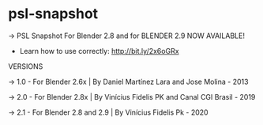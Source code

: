 # psl-snapshot
-> PSL Snapshot For Blender 2.8 and for BLENDER 2.9 NOW AVAILABLE!

* Learn how to use correctly: http://bit.ly/2x6oGRx

VERSIONS

-> 1.0 - For Blender 2.6x |  By Daniel Martínez Lara and Jose Molina - 2013

-> 2.0 - For Blender 2.8x |  By Vinícius Fidelis PK and Canal CGI Brasil - 2019

-> 2.1 - For Blender 2.8 and 2.9 |  By Vinícius Fidelis Pk - 2020
